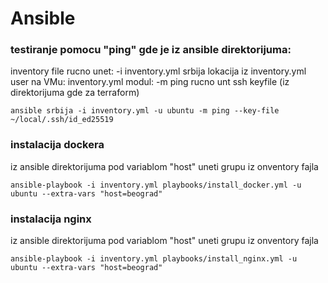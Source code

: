# Ansible

### testiranje pomocu "ping" gde je iz ansible direktorijuma:
inventory file rucno unet: -i inventory.yml
srbija lokacija iz inventory.yml
user na VMu: inventory.yml
modul: -m ping
rucno unt ssh keyfile (iz direktorijuma gde za terraform)
```
ansible srbija -i inventory.yml -u ubuntu -m ping --key-file ~/local/.ssh/id_ed25519
```
### instalacija dockera
iz ansible direktorijuma
pod variablom "host" uneti grupu iz onventory fajla
```
ansible-playbook -i inventory.yml playbooks/install_docker.yml -u ubuntu --extra-vars "host=beograd"
```
### instalacija nginx
iz ansible direktorijuma
pod variablom "host" uneti grupu iz onventory fajla
```
ansible-playbook -i inventory.yml playbooks/install_nginx.yml -u ubuntu --extra-vars "host=beograd"
```


